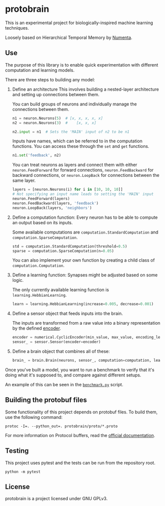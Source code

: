 # protobrain
This is an experimental project for biologically-inspired machine learning techniques.

Loosely based on Hierarchical Temporal Memory by [Numenta](http://numenta.org/).

## Use
The purpose of this library is to enable quick experimentation with different computation and learning models.

There are three steps to building any model:
1. Define an architecture
    This involves building a nested-layer architecture and setting up connections between them.

    You can build groups of neurons and individually manage the connections between them.
    ```python
    n1 = neuron.Neurons(5)  # [x, x, x, x, x]
    n2 = neuron.Neurons(3)  #    [x, x, x]

    n2.input = n1  # Sets the 'MAIN' input of n2 to be n1
    ```

    Inputs have names, which can be referred to in the computation functions. You can access these through the `set` and `get` functions.
    ```python
    n1.set('feedback', n2)
    ```

    You can treat neurons as layers and connect them with either `neuron.FeedForward` for forward connections, `neuron.FeedBackward` for backward connections, or `neuron.LoopBack` for connections between the same layer.
    ```python
    layers = [neuron.Neurons(i) for i in [10, 10, 10]]
    # Not specifying an input name leads to setting the 'MAIN' input
    neuron.FeedForward(layers)
    neuron.FeedBackward(layers, 'feedback')
    neuron.LoopBack(layers, 'neighbors')
    ```

2. Define a computation function:
    Every neuron has to be able to compute an output based on its inputs.

    Some available computations are `computation.StandardComputation` and `computation.SparseComputation`.

    ```python
    std = computation.StandardComputation(threshold=0.5)
    sparse = computation.SparseComputation(n=0.05)
    ```

    You can also implement your own function by creating a child class of `computation.Computation`.

3. Define a learning function:
    Synapses might be adjusted based on some logic.

    The only currently available learning function is `learning.HebbianLearning`.

    ```python
    learn = learning.HebbianLearning(increase=0.005, decrease=0.001)
    ```

4. Define a sensor object that feeds inputs into the brain.

    The inputs are transformed from a raw value into a binary representation by the defined [encoder](protobrain/encoders).

    ```python
    encoder = numerical.CyclicEncoder(min_value, max_value, encoding_length)
    sensor_ = sensor.Sensor(encoder=encoder)
    ```

5. Define a brain object that combines all of these:

    ```python
    brain_ = brain.Brain(neurons, sensor_, computation=computation, learning=learning)
    ```

Once you've built a model, you want to run a benchmark to verify that it's doing what it's supposed to, and compare against different setups.

An example of this can be seen in the [`benchmark.py`](benchmark.py) script.

## Building the protobuf files
Some functionality of this project depends on protobuf files. To build them, use the following command:
```
protoc -I=. --python_out=. protobrain/proto/*.proto
```

For more information on Protocol buffers, read the [official documentation](https://developers.google.com/protocol-buffers/).

## Testing
This project uses pytest and the tests can be run from the repository root.
```
python -m pytest
```

## License
protobrain is a project licensed under GNU GPLv3.

